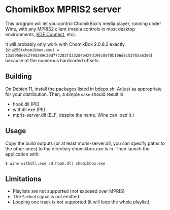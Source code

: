 # ChomikBox MPRIS2 server
This program will let you control ChomikBox's media player, running under Wine, with any MPRIS2 client (media controls in most desktop environments, [KDE Connect](https://kdeconnect.kde.org/), etc).

It will probably only work with ChomikBox 2.0.8.2 exactly (`sha256(chomikbox.exe) = 13a500de0c270d289c30d772283fd332d4b427d196c80f0b166d8c53762a6386`) because of the numerous hardcoded offsets.

## Building
On Debian 11, install the packages listed in [bdeps.sh](./bdeps.sh#L6). Adjust as appropriate for your distribution. Then, a simple `make` should result in:
- hook.dll (PE)
- withdll.exe (PE)
- mpris-server.dll (ELF, despite the name. Wine can load it.)

## Usage
Copy the build outputs (or at least mpris-server.dll, you can specify paths to the other ones) to the directory chomikbox.exe is in. Then launch the application with:

    $ wine withdll.exe /d:hook.dll chomikbox.exe

## Limitations
- Playlists are not supported (not exposed over MPRIS)
- The `Seeked` signal is not emitted
- Looping one track is not supported (it will loop the whole playlist)
